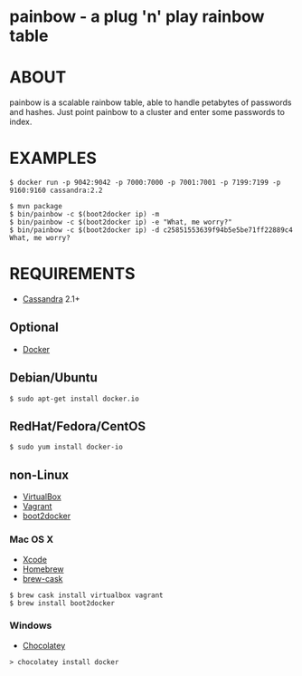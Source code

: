 # painbow - a plug 'n' play rainbow table

# ABOUT

painbow is a scalable rainbow table, able to handle petabytes of passwords and hashes. Just point painbow to a cluster and enter some passwords to index.

# EXAMPLES

```
$ docker run -p 9042:9042 -p 7000:7000 -p 7001:7001 -p 7199:7199 -p 9160:9160 cassandra:2.2

$ mvn package
$ bin/painbow -c $(boot2docker ip) -m
$ bin/painbow -c $(boot2docker ip) -e "What, me worry?"
$ bin/painbow -c $(boot2docker ip) -d c25851553639f94b5e5be71ff22889c4
What, me worry?
```

# REQUIREMENTS

* [Cassandra](http://cassandra.apache.org/) 2.1+

## Optional

* [Docker](https://www.docker.com/)

## Debian/Ubuntu

```
$ sudo apt-get install docker.io
```

## RedHat/Fedora/CentOS

```
$ sudo yum install docker-io
```

## non-Linux

* [VirtualBox](https://www.virtualbox.org/)
* [Vagrant](https://www.vagrantup.com/)
* [boot2docker](http://boot2docker.io/)

### Mac OS X

* [Xcode](http://itunes.apple.com/us/app/xcode/id497799835?ls=1&mt=12)
* [Homebrew](http://brew.sh/)
* [brew-cask](http://caskroom.io/)

```
$ brew cask install virtualbox vagrant
$ brew install boot2docker
```

### Windows

* [Chocolatey](https://chocolatey.org/)

```
> chocolatey install docker
```
